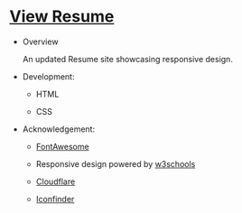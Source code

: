  <!--rrcnlas 
	 resume - README.md
-->

# **[View Resume](https://rrcanlas.github.io/rrcResume/)** #

* Overview 

   An updated Resume site showcasing responsive design. 

 * Development:

    - HTML

   	- CSS

 * Acknowledgement:

   	- [FontAwesome](https://fontawesome.com/?from=io) 

   	- Responsive design powered by [w3schools](https://www.w3schools.com/w3css/)

   	- [Cloudflare](https://cdnjs.com/)

   	- [Iconfinder](https://www.iconfinder.com/)
